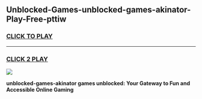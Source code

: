 
## Unblocked-Games-unblocked-games-akinator-Play-Free-pttiw
<h3>
<a href="https://premium76.site?title=unblocked-games-akinator&ref=18A1">CLICK TO PLAY</a></h3>
<hr>

<h3>
<a href="https://premium76.site?title=unblocked-games-akinator&ref=18A1">CLICK 2 PLAY</a>
  
</h3>

<a href="https://premium76.site?title=unblocked-games-akinator&ref=18A1"><img src="https://clearcache.store/games.png"></a>


**unblocked-games-akinator games unblocked: Your Gateway to Fun and Accessible Online Gaming**
